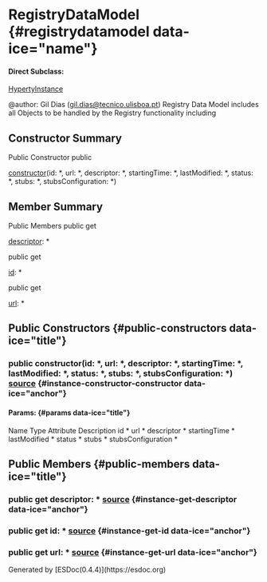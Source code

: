 <div class="self-detail detail">

RegistryDataModel {#registrydatamodel data-ice="name"}
=================

<div class="flat-list" data-ice="directSubclass">

#### Direct Subclass:

<div>

<span>[HypertyInstance](../../../class/src/registry/HypertyInstance.js~HypertyInstance.html)</span>

</div>

</div>

<div class="description" data-ice="description">

@author: Gil Dias (gil.dias@tecnico.ulisboa.pt) Registry Data Model
includes all Objects to be handled by the Registry functionality
including

</div>

</div>

<div data-ice="constructorSummary">

Constructor Summary
-------------------

Public Constructor <span class="access" data-ice="access">public</span>
<span class="override" data-ice="override"></span>
<div>

<span
data-ice="name"><span>[constructor](../../../class/src/registry/RegistryDataModel.js~RegistryDataModel.html#instance-constructor-constructor)</span></span><span
data-ice="signature">(id: <span>\*</span>, url: <span>\*</span>,
descriptor: <span>\*</span>, startingTime: <span>\*</span>,
lastModified: <span>\*</span>, status: <span>\*</span>, stubs:
<span>\*</span>, stubsConfiguration: <span>\*</span>)</span>

</div>

<div>

</div>

</div>

<div data-ice="memberSummary">

Member Summary
--------------

Public Members <span class="access" data-ice="access">public</span>
<span class="kind" data-ice="kind">get</span> <span class="override"
data-ice="override"></span>
<div>

<span
data-ice="name"><span>[descriptor](../../../class/src/registry/RegistryDataModel.js~RegistryDataModel.html#instance-get-descriptor)</span></span><span
data-ice="signature">: <span>\*</span></span>

</div>

<div>

</div>

<span class="access" data-ice="access">public</span> <span class="kind"
data-ice="kind">get</span> <span class="override"
data-ice="override"></span>
<div>

<span
data-ice="name"><span>[id](../../../class/src/registry/RegistryDataModel.js~RegistryDataModel.html#instance-get-id)</span></span><span
data-ice="signature">: <span>\*</span></span>

</div>

<div>

</div>

<span class="access" data-ice="access">public</span> <span class="kind"
data-ice="kind">get</span> <span class="override"
data-ice="override"></span>
<div>

<span
data-ice="name"><span>[url](../../../class/src/registry/RegistryDataModel.js~RegistryDataModel.html#instance-get-url)</span></span><span
data-ice="signature">: <span>\*</span></span>

</div>

<div>

</div>

</div>

<div data-ice="constructorDetails">

Public Constructors {#public-constructors data-ice="title"}
-------------------

<div class="detail" data-ice="detail">

### <span class="access" data-ice="access">public</span> <span data-ice="name">constructor</span><span data-ice="signature">(id: <span>\*</span>, url: <span>\*</span>, descriptor: <span>\*</span>, startingTime: <span>\*</span>, lastModified: <span>\*</span>, status: <span>\*</span>, stubs: <span>\*</span>, stubsConfiguration: <span>\*</span>)</span> <span class="right-info"> <span data-ice="source"><span>[source](../../../file/src/registry/RegistryDataModel.js.html#lineNumber7)</span></span> </span> {#instance-constructor-constructor data-ice="anchor"}

<div data-ice="properties">

<div data-ice="properties">

#### Params: {#params data-ice="title"}

Name Type Attribute Description id <span>\*</span> url <span>\*</span>
descriptor <span>\*</span> startingTime <span>\*</span> lastModified
<span>\*</span> status <span>\*</span> stubs <span>\*</span>
stubsConfiguration <span>\*</span>

</div>

</div>

</div>

</div>

<div data-ice="memberDetails">

Public Members {#public-members data-ice="title"}
--------------

<div class="detail" data-ice="detail">

### <span class="access" data-ice="access">public</span> <span class="kind" data-ice="kind">get</span> <span data-ice="name">descriptor</span><span data-ice="signature">: <span>\*</span></span> <span class="right-info"> <span data-ice="source"><span>[source](../../../file/src/registry/RegistryDataModel.js.html#lineNumber30)</span></span> </span> {#instance-get-descriptor data-ice="anchor"}

<div data-ice="properties">

</div>

</div>

<div class="detail" data-ice="detail">

### <span class="access" data-ice="access">public</span> <span class="kind" data-ice="kind">get</span> <span data-ice="name">id</span><span data-ice="signature">: <span>\*</span></span> <span class="right-info"> <span data-ice="source"><span>[source](../../../file/src/registry/RegistryDataModel.js.html#lineNumber20)</span></span> </span> {#instance-get-id data-ice="anchor"}

<div data-ice="properties">

</div>

</div>

<div class="detail" data-ice="detail">

### <span class="access" data-ice="access">public</span> <span class="kind" data-ice="kind">get</span> <span data-ice="name">url</span><span data-ice="signature">: <span>\*</span></span> <span class="right-info"> <span data-ice="source"><span>[source](../../../file/src/registry/RegistryDataModel.js.html#lineNumber25)</span></span> </span> {#instance-get-url data-ice="anchor"}

<div data-ice="properties">

</div>

</div>

</div>

</div>
Generated by [ESDoc<span
data-ice="esdocVersion">(0.4.4)</span>](https://esdoc.org)
